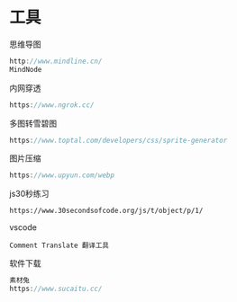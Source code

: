 # 工具

思维导图

```js
http://www.mindline.cn/
MindNode
```

内网穿透

```js
https://www.ngrok.cc/
```

多图转雪碧图

```js
https://www.toptal.com/developers/css/sprite-generator
```

图片压缩

```js
https://www.upyun.com/webp
```

js30秒练习

```
https://www.30secondsofcode.org/js/t/object/p/1/
```

vscode

```
Comment Translate 翻译工具
```

软件下载

```js
素材兔
https://www.sucaitu.cc/
```


